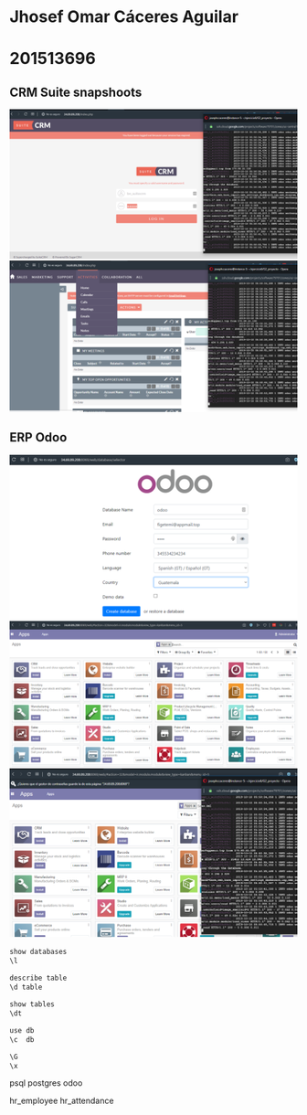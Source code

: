 
# Jhosef Omar Cáceres Aguilar
# 201513696




## CRM Suite snapshoots 
![Diagram](CRM/Captura.PNG)
![Diagram](CRM/Captura2.PNG)




## ERP Odoo
![Diagram](Odoo/Captura.PNG)
![Diagram](Odoo/Captura2.PNG)
![Diagram](Odoo/Captura3.PNG)




```
show databases
\l

```

```
describe table
\d table

```

```
show tables
\dt

```

```
use db
\c  db

```
```
\G
\x  

```


psql postgres odoo


hr_employee
hr_attendance